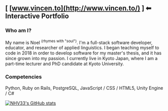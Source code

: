 ## [ [www.vincen.to](http://www.vincen.to/) ] ⬅ Interactive Portfolio

### Who am I?

My name is Noel <sup>(rhymes with "soul")</sup>. I'm a full-stack software developer, educator, and researcher of applied linguistics. I began teaching myself to code in 2018 in order to develop software for my master's thesis, and it has since grown into my passion. I currently live in Kyoto Japan, where I am a part-time lecturer and PhD candidate at Kyoto University.

### Competencies
Python, Ruby on Rails, PostgreSQL, JavaScript / CSS / HTML5, Unity Engine / C#

[![NHV33's GitHub stats](https://github-readme-stats.vercel.app/api?username=NHV33)](https://github.com/NHV33/github-readme-stats)

<!--
**NHV33/NHV33** is a ✨ _special_ ✨ repository because its `README.md` (this file) appears on your GitHub profile.
-->
